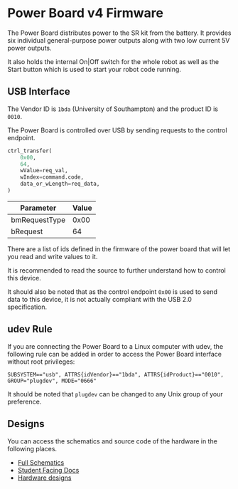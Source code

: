 Power Board v4 Firmware
=======================

The Power Board distributes power to the SR kit from the battery. It
provides six individual general-purpose power outputs along with two low
current 5V power outputs.

It also holds the internal On\|Off switch for the whole robot as well as
the Start button which is used to start your robot code running.

USB Interface
-------------

The Vendor ID is `1bda` (University of Southampton) and the product ID
is `0010`.

The Power Board is controlled over USB by sending requests to the
control endpoint.

```python
ctrl_transfer(
    0x00,
    64,
    wValue=req_val,
    wIndex=command.code,
    data_or_wLength=req_data,
)
```

| Parameter     | Value |
|---------------|-------|
| bmRequestType | 0x00  |
| bRequest      | 64    |

There are a list of ids defined in the firmware of the power board that
will let you read and write values to it.

It is recommended to read the source to further understand how to
control this device.

It should also be noted that as the control endpoint `0x00` is used to
send data to this device, it is not actually compliant with the USB 2.0
specification.

udev Rule
---------

If you are connecting the Power Board to a Linux computer with udev, the
following rule can be added in order to access the Power Board interface
without root privileges:

`SUBSYSTEM=="usb", ATTRS{idVendor}=="1bda", ATTRS{idProduct}=="0010", GROUP="plugdev", MODE="0666"`

It should be noted that `plugdev` can be changed to any Unix group of
your preference.

Designs
-------

You can access the schematics and source code of the hardware in the following places.
-   [Full
    Schematics](https://www.studentrobotics.org/resources/kit/power-schematic.pdf)
-   [Student Facing Docs](https://studentrobotics.org/docs/kit/power_board)
-   [Hardware designs](https://github.com/srobo/power-v4-hw)

